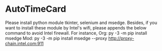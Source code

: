 # AutoTimeCard
Please install python module tkinter, selenium and msedge. 
Besides, if you want to install these module by Intel's wifi, please appends the below command to avoid Intel firewall.
For instance,
Org: py -3 -m pip install msedge
Mod: py -3 -m pip install msedge --proxy http://proxy-chain.intel.com:911
